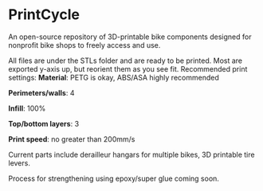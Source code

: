 # PrintCycle
An open-source repository of 3D-printable bike components designed for nonprofit bike shops to freely access and use.

All files are under the STLs folder and are ready to be printed. Most are exported y-axis up, but reorient them as you see fit.
Recommended print settings:
**Material**: PETG is okay, ABS/ASA highly recommended

**Perimeters/walls**: 4

**Infill**: 100%

**Top/bottom layers**: 3

**Print speed**: no greater than 200mm/s


Current parts include derailleur hangars for multiple bikes, 3D printable tire levers.

Process for strengthening using epoxy/super glue coming soon.
